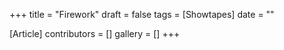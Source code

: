 +++
title = "Firework"
draft = false
tags = [Showtapes]
date = ""

[Article]
contributors = []
gallery = []
+++